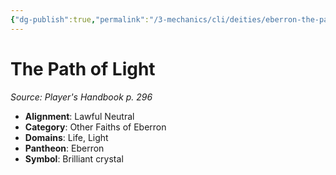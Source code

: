 ```yaml
---
{"dg-publish":true,"permalink":"/3-mechanics/cli/deities/eberron-the-path-of-light/","tags":["ttrpg-cli/compendium/src/5e/phb","ttrpg-cli/deity/eberron","ttrpg-cli/domain/life","ttrpg-cli/domain/light"],"noteIcon":""}
---
```


# The Path of Light
*Source: Player's Handbook p. 296* 

- **Alignment**: Lawful Neutral
- **Category**: Other Faiths of Eberron
- **Domains**: Life, Light
- **Pantheon**: Eberron
- **Symbol**: Brilliant crystal